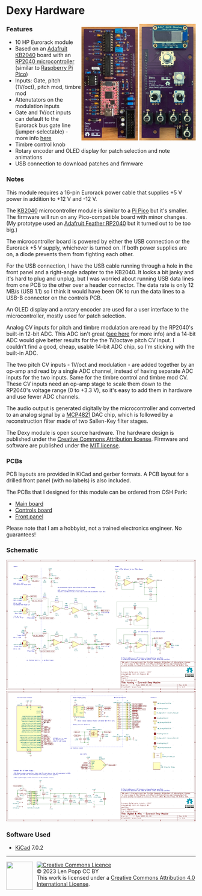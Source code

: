 # Dexy Hardware

<div style="float:right">
<a href="board.jpg"><img src="board.jpg" style="width:150px"></a>
<a href="board2.jpg"><img src="board2.jpg" style="width:150px"></a>
</div>

### Features

- 10 HP Eurorack module
- Based on an [Adafruit KB2040](https://www.adafruit.com/product/5302) board with an
[RP2040 microcontroller](https://www.raspberrypi.com/documentation/microcontrollers/rp2040.html)
(similar to [Raspberry Pi Pico](https://www.raspberrypi.com/documentation/microcontrollers/raspberry-pi-pico.html))
- Inputs: Gate, pitch (1V/oct), pitch mod, timbre mod
- Attenutators on the modulation inputs
- Gate and 1V/oct inputs can default to the Eurorack bus gate line (jumper-selectable) -
more info [here](https://len42.github.io/Synth/eurorack-bus-cv-gate.html)
- Timbre control knob
- Rotary encoder and OLED display for patch selection and note animations
- USB connection to download patches and firmware

### Notes

This module requires a 16-pin Eurorack power cable that supplies +5 V power in addition to +12 V and -12 V.

The [KB2040](https://www.adafruit.com/product/5302) microcontroller module is similar to a [Pi Pico](https://www.raspberrypi.com/documentation/microcontrollers/raspberry-pi-pico.html)
but it's smaller. The firmware will run on any Pico-compatible board with minor changes. (My prototype used an [Adafruit Feather RP2040](https://www.adafruit.com/product/4884)
but it turned out to be too big.)

The microcontroller board is powered by either the USB connection or the Eurorack +5 V supply, whichever is turned on. If both power supplies are on, a diode prevents them from fighting each other.

For the USB connection, I have the USB cable running through a hole in the front panel
and a right-angle adapter to the KB2040. It looks a bit janky and it's hard to plug
and unplug, but I was worried about running USB data lines from one PCB to the other
over a header connector. The data rate is only 12 MB/s (USB 1.1) so I think it would
have been OK to run the data lines to a USB-B connector on the controls PCB.

An OLED display and a rotary encoder are used for a user interface to the
microcontroller, mostly used for patch selection.

Analog CV inputs for pitch and timbre modulation are read by the RP2040's built-in
12-bit ADC. This ADC isn't great
([see here](https://len42.github.io/rp2040-adc-accuracy.html) for more info)
and a 14-bit ADC would give better results for the the 1V/octave pitch CV input.
I couldn't find a good, cheap, usable 14-bit ADC chip, so I'm sticking with the built-in
ADC.

The two pitch CV inputs - 1V/oct and modulation - are added together by an op-amp and
read by a single ADC channel, instead of having separate ADC inputs for the two inputs.
Same for the timbre control and timbre mod CV. These CV inputs need an op-amp stage to
scale them down to the RP2040's voltage range (0 to +3.3 V), so it's easy to add them
in hardware and use fewer ADC channels.

The audio output is generated digitally by the microcontroller and converted to an
analog signal by a [MCP4821](https://www.microchip.com/en-us/product/MCP4821)
DAC chip, which is followed by a reconstruction filter made of two Sallen-Key filter
stages.

The Dexy module is open source hardware. The hardware design is
published under the [Creative Commons Attribution license](http://creativecommons.org/licenses/by/4.0/).
Firmware and software are published under the [MIT license](../firmware/LICENSE).

### PCBs

PCB layouts are provided in KiCad and gerber formats. A PCB layout for a drilled front panel (with no labels) is also included.

The PCBs that I designed for this module can be ordered from OSH Park:
- [Main board](https://oshpark.com/shared_projects/SqPinUsc)
- [Controls board](https://oshpark.com/shared_projects/VcDtCyfD)
- [Front panel](https://oshpark.com/shared_projects/q5TKd42b)

Please note that I am a hobbyist, not a trained electronics engineer. No guarantees!

### Schematic

[![Schematic](schematic.png 'Schematic')](schematic.pdf)
[![Schematic](schematic2.png 'Schematic')](schematic.pdf)

### Software Used

* [KiCad](https://www.kicad.org/) 7.0.2

<hr /><div><div style="float:left; padding-right:10px;"><img src="https://i0.wp.com/www.oshwa.org/wp-content/uploads/2014/03/oshw-logo-100-px.png" width=71 height=75 /></div><div style="xfloat:left; padding-left:10px;"><a rel="license" href="http://creativecommons.org/licenses/by/4.0/"><img alt="Creative Commons Licence" style="border-width:0;" src="https://i.creativecommons.org/l/by/4.0/88x31.png" /></a><br />© 2023 Len Popp CC BY<br />This work is licensed under a <a rel="license" href="http://creativecommons.org/licenses/by/4.0/">Creative Commons Attribution 4.0 International License</a>.</div></div>